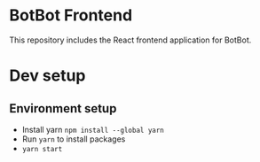 # BotBot Frontend

This repository includes the React frontend application for BotBot.

# Dev setup

## Environment setup

* Install yarn `npm install --global yarn`
* Run `yarn` to install packages
* `yarn start`
